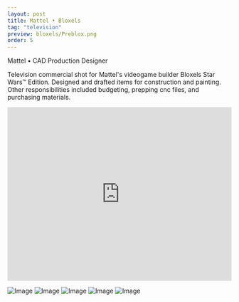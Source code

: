 ```yaml
---
layout: post
title: Mattel • Bloxels
tag: "television"
preview: bloxels/Preblox.png
order: 5
---
```

Mattel • CAD Production Designer

Television commercial shot for Mattel's videogame builder Bloxels Star Wars™ Edition. Designed and drafted items for construction and painting. Other responsibilities included budgeting, prepping cnc files, and purchasing materials.

<iframe frameborder="0" scrolling="no" height="390" width="100%" src="https://www.youtube.com/embed/7ajJqv-KURc?controls=0&showinfo=0" allow="autoplay; encrypted-media" allowfullscreen></iframe>

![Image](1blox.png)
![Image](2blox.png)
![Image](3blox.png)
![Image](4blox.png)
![Image](5blox.png)
